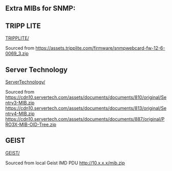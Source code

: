 Extra MIBs for SNMP:
--


TRIPP LITE
---
[TRIPPLITE/](TRIPPLITE/)

Sourced from https://assets.tripplite.com/firmware/snmpwebcard-fw-12-6-0069_3.zip

Server Technology
---

[ServerTechnology/](ServerTechnology/)

Sourced from 
https://cdn10.servertech.com/assets/documents/documents/810/original/Sentry3-MIB.zip
https://cdn10.servertech.com/assets/documents/documents/813/original/Sentry4-MIB.zip
https://cdn10.servertech.com/assets/documents/documents/887/original/PRO3X-MIB-OID-Tree.zip

GEIST
---

[GEIST/](GEIST/)

Sourced from local Geist IMD PDU http://10.x.x.x/mib.zip
